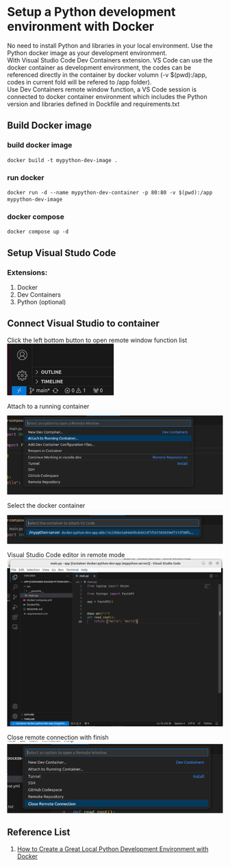 # Setup a Python development environment with Docker

No need to install Python and libraries in your local environment. Use the Python docker image as your development environment. <br/>
With Visual Studio Code Dev Containers extension. VS Code can use the docker container as development environment, the codes can be referenced directly in the container by docker volumn (-v $(pwd):/app, codes in current fold will be refered to /app folder). <br/>
Use Dev Containers remote window function, a VS Code session is connected to docker container environment which includes the Python version and libraries defined in Dockfile and requirements.txt

## Build Docker image

### build docker image

```
docker build -t mypython-dev-image .
```

### run docker

```
docker run -d --name mypython-dev-container -p 80:80 -v $(pwd):/app mypython-dev-image
```

### docker compose

```
docker compose up -d
```

## Setup Visual Studo Code

### Extensions:

1. Docker
2. Dev Containers
3. Python (optional)

## Connect Visual Studio to container

Click the left bottom button to open remote window function list<br/>
![open remote window](../screenshots/python/1-1.png)

Attach to a running container<br/>
![connect to container](../screenshots/python/1-2.png)

Select the docker container<br/>
![attach to running container](../screenshots/python/1-3.png)

Visual Studio Code editor in remote mode<br/>
![editor for remote](../screenshots/python/1-4.png)

Close remote connection with finish<br/>
![disconnect](../screenshots/python/1-5.png)


## Reference List

1. [How to Create a Great Local Python Development Environment with Docker](https://youtu.be/6OxqiEeCvMI?si=0JaA0c2dHo4MynXi)